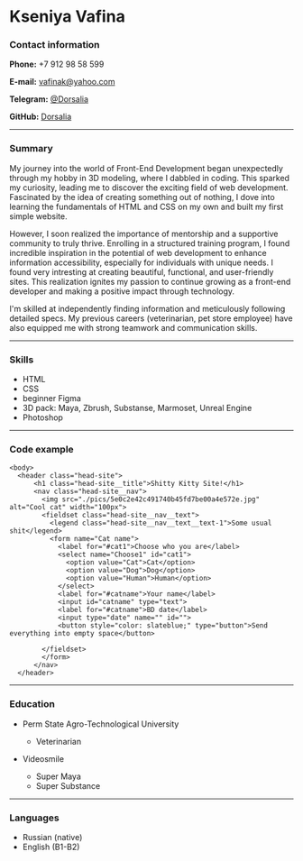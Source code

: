 # Kseniya Vafina

### **Contact information**

  **Phone:** +7 912 98 58 599

  **E-mail:** vafinak@yahoo.com

  **Telegram:** [@Dorsalia](https://t.me/Dorsalia)

  **GitHub:** [Dorsalia](https://github.com/Dorsalia)

------------------------------------------------------------------------------

### **Summary**
  My journey into the world of Front-End Development began unexpectedly through my hobby in 3D modeling, where I dabbled in coding. This sparked my curiosity, leading me to discover the exciting field of web development. Fascinated by the idea of creating something out of nothing, I dove into learning the fundamentals of HTML and CSS on my own and built my first simple website. 

  However, I soon realized the importance of mentorship and a supportive community to truly thrive. Enrolling in a structured training program, I found incredible inspiration in the potential of web development to enhance information accessibility, especially for individuals with unique needs. I found very intresting at creating beautiful, functional, and user-friendly sites.  This realization ignites my passion to continue growing as a front-end developer and making a positive impact through technology. 
  
  I'm skilled at independently finding information and meticulously following detailed specs. My previous careers (veterinarian, pet store employee) have also equipped me with strong teamwork and communication skills.

------------------------------------------------------------------------------

### **Skills**

- HTML
- CSS
- beginner Figma
- 3D pack: Maya, Zbrush, Substanse, Marmoset, Unreal Engine
- Photoshop

------------------------------------------------------------------------------

### **Code example**

```
<body>
  <header class="head-site">
      <h1 class="head-site__title">Shitty Kitty Site!</h1>
      <nav class="head-site__nav">
        <img src="./pics/5e0c2e42c491740b45fd7be00a4e572e.jpg" alt="Cool cat" width="100px">
        <fieldset class="head-site__nav__text">
          <legend class="head-site__nav__text__text-1">Some usual shit</legend>
          <form name="Cat name">
            <label for="#cat1">Choose who you are</label>
            <select name="Choose1" id="cat1">
              <option value="Cat">Cat</option>
              <option value="Dog">Dog</option>
              <option value="Human">Human</option>
            </select>
            <label for="#catname">Your name</label>
            <input id="catname" type="text">
            <label for="#catname">BD date</label>
            <input type="date" name="" id="">
            <button style="color: slateblue;" type="button">Send everything into empty space</button>

        </fieldset>
        </form>
      </nav>
  </header>
```
-----------------------------------------------------
### **Education**
* Perm State Agro-Technological University
  * Veterinarian

* Videosmile
  * Super Maya
  * Super Substance

-----------------------------------------------------
### **Languages**
* Russian (native)
* English (B1-B2)
